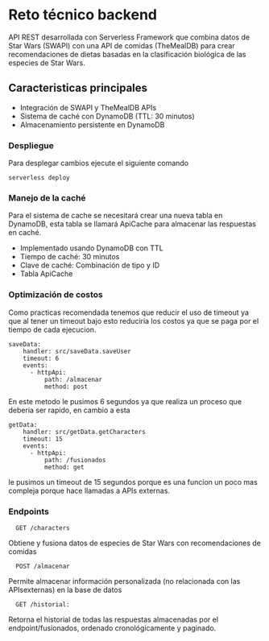 <!--
title: 'AWS Simple HTTP Endpoint example in NodeJS'
description: 'This template demonstrates how to make a simple HTTP API with Node.js running on AWS Lambda and API Gateway using the Serverless Framework.'
layout: Doc
framework: v4
platform: AWS
language: nodeJS
authorLink: 'https://github.com/serverless'
authorName: 'Serverless, Inc.'
authorAvatar: 'https://avatars1.githubusercontent.com/u/13742415?s=200&v=4'
-->

# Reto técnico backend

API REST desarrollada con Serverless Framework que combina datos de Star Wars (SWAPI) con una API de comidas (TheMealDB) para crear recomendaciones de dietas basadas en la clasificación biológica de las especies de Star Wars.

## Caracteristicas principales

* Integración de SWAPI y TheMealDB APIs
* Sistema de caché con DynamoDB (TTL: 30 minutos)
* Almacenamiento persistente en DynamoDB
  
### Despliegue

Para desplegar cambios ejecute el siguiente comando
```
serverless deploy
```

### Manejo de la caché

Para el sistema de cache se necesitará crear una nueva tabla en DynamoDB, esta 
tabla se llamará ApiCache para almacenar las respuestas en caché.

* Implementado usando DynamoDB con TTL
* Tiempo de caché: 30 minutos
* Clave de caché: Combinación de tipo y ID
* Tabla ApiCache

### Optimización de costos

Como practicas recomendada tenemos que reducir el uso de timeout ya que al tener
un timeout bajo esto reduciria los costos ya que se paga por el tiempo de cada ejecucion.
```
saveData:
    handler: src/saveData.saveUser
    timeout: 6
    events:
      - httpApi:
          path: /almacenar
          method: post
```
En este metodo le pusimos 6 segundos ya que realiza un proceso que deberia ser rapido, en cambio a esta
```
getData:
    handler: src/getData.getCharacters
    timeout: 15
    events:
      - httpApi:
          path: /fusionados
          method: get
```
le pusimos un timeout de 15 segundos porque es una funcion un poco mas compleja porque hace llamadas a APIs externas.


### Endpoints
```
  GET /characters
```
Obtiene y fusiona datos de especies de Star Wars con recomendaciones de comidas


```
  POST /almacenar
```
Permite almacenar información personalizada (no relacionada con las APIsexternas) en la base de datos


```
  GET /historial:
```
Retorna el historial de todas las respuestas almacenadas por el endpoint/fusionados, ordenado cronológicamente y paginado.
